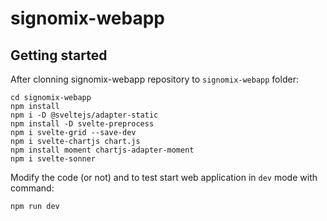 # signomix-webapp

## Getting started

After clonning signomix-webapp repository to `signomix-webapp` folder:

```shell
cd signomix-webapp
npm install
npm i -D @sveltejs/adapter-static
npm install -D svelte-preprocess
npm i svelte-grid --save-dev
npm i svelte-chartjs chart.js
npm install moment chartjs-adapter-moment
npm i svelte-sonner
```

Modify the code (or not) and to test start web application in `dev` mode with command:
```shell
npm run dev
```
